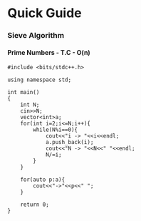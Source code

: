 # Quick Guide


### Sieve Algorithm 
#### Prime Numbers - T.C - O(n)
```
#include <bits/stdc++.h>

using namespace std;

int main()
{
    int N;
    cin>>N;
    vector<int>a;
    for(int i=2;i<=N;i++){
        while(N%i==0){
            cout<<"i -> "<<i<<endl;
            a.push_back(i);
            cout<<"N -> "<<N<<" "<<endl;
            N/=i;
        }
    }
    
    for(auto p:a){
        cout<<"->"<<p<<" ";
    }

    return 0;
}

```
